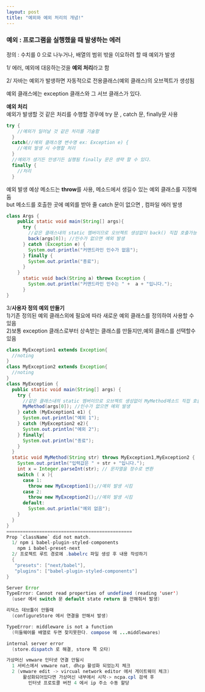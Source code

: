 ```yaml
---
layout: post
title: "예외와 예외 처리의 개념!"
---
```


### 예외 : 프로그램을 실행했을 때 발생하는 에러  
  
정의 : 수치를 0 으로 나누거나, 배열의 범위 밖을 이요하려 할 때 예외가 발생
  
1/ 에러, 예외에 대응하는것을 **예외 처리**라고 함
  
2/ 자바는 예외가 발생하면 자동적으로 전용클래스(예외 클래스)의 오브젝트가 생성됨
  
예외 클래스에는 exception 클래스와 그 서브 클래스가 있다.
  
**예외 처리**  
예외가 발생할 것 같은 처리를 수행할 경우에 try 문 , catch 문, finally문 사용

```java
try {
    //예외가 일어날 것 같은 처리를 기술함
  }
  catch(//예외 클래스명 변수명 ex: Exception e) {
    //예외 발생 시 수행할 처리
  }
  //예외가 생기든 안생기든 실행됨 finally 문은 생략 할 수 있다.
  finally {
    //처리
  }
```  
예외 발생 예상 메소드는 **throw**를 사용, 메소드에서 생길수 있는 예외 클래스를 지정해 둠  
but 메소드를 호출한 곳에 예외를 받아 줄 catch 문이 없으면 , 컴파일 에러 발생

```java
class Args {
    public static void main(String[] args){
      try {
        //같은 클래스내의 static 멤버이므로 오브젝트 생성없이 back() 직접 호출가능
        back(args[0]); //인수가 없으면 예외 발생
      } catch (Exception e) {
        System.out.println("커맨드라인 인수가 없음");
      } finally {
        System.out.println("종료");
      }
    }
      static void back(String a) throws Exception {
        System.out.println("커맨드라인 인수는 " +  a + "입니다.");
      }        
}
```

3/**사용자 정의 예외 만들기**  
1)기존 정의된 예외 클래스외에 필요에 따라 새로운 예외 클래스를 정의하여 사용할 수 있음  
2)보통 exception 클래스로부터 상속받는 클래스를 만들지만,예외 클래스를 선택할수있음

```java
class MyException1 extends Exception{
  //noting
}
class MyException2 extends Exception{
  //noting
}
class MyException {
  public static void main(String[] args) {
    try {
      //같은 클래스내의 static 멤버이므로 오브젝트 생성없이 MyMethod메소드 직접 호출가능
      MyMethod(args[0]); //인수가 없으면 예외 발생
    } catch (MyException1 e1) {
      System.out.println("예외 1");
    } catch (MyException2 e2){
      System.out.println("예외 2");
    } finally{
      System.out.println("종료");
    }
  }
  static void MyMethod(String str) throws MyException1,MyException2 {
    System.out.println("입력값은 " + str + "입니다.");
    int x = Integer.parseInt(str); // 문자열을 정수로 변환
    switch ( x ){
      case 1:
        throw new MyException1();//예외 발생 시킴
      case 2:
        throw new MyException2();//예외 발생 시킴
      default:
        System.out.println("예외 없음");
    }
  }
}
==============================================
Prop `className` did not match.
  1/ npm i babel-plugin-styled-components
    npm i babel-preset-next
  2/ 프로젝트 루트 경로에 .babelrc 파일 생성 후 내용 작성하기
  {
   "presets": ["next/babel"],
   "plugins": ["babel-plugin-styled-components"]
}

Server Error
TypeError: Cannot read properties of undefined (reading 'user')
  (user 에서 switch 문 default state return 을 안해줘서 발생)

리덕스 데브툴이 안뜰때
  (configureStore 에서 연결을 안해서 발생)

TypeError: middleware is not a function
  (미들웨어를 배열로 두면 찾지못한다. compose 에 ...middlewares)

internal server error
  (store.dispatch 로 해결, store 쪽 오타)

가상머신 vmware 인터넷 연결 안될시
  1 서비스에서 vmware nat, dhcp 활성화 되었는지 체크
  2 (vmware edit -> vircual network editor 에서 게이트웨이 체크)
      활성화되어있다면 가상머신 내부에서 시작-> ncpa.cpl 검색 후 
        인터넷 프로토콜 버전 4 에서 ip 주소 수동 할당







```
